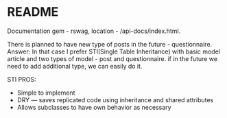 # README

Documentation gem - rswag, location - /api-docs/index.html.

There is planned to have new type of posts in the future - questionnaire.
Answer: In that case I prefer STI(Single Table Inheritance) with basic model article and two types of model - post and questionnaire. if in the future we need to add additional type, we can easily do it.

STI PROS:
- Simple to implement
- DRY — saves replicated code using inheritance and shared attributes
- Allows subclasses to have own behavior as necessary